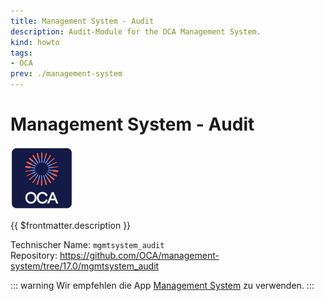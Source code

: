 ```yaml
---
title: Management System - Audit
description: Audit-Module for the OCA Management System.
kind: howto
tags:
- OCA
prev: ./management-system
---
```

# Management System - Audit
![icon_oca_app](attachments/icon_oca_app.png)

{{ $frontmatter.description }}

Technischer Name: `mgmtsystem_audit`\
Repository: <https://github.com/OCA/management-system/tree/17.0/mgmtsystem_audit>

::: warning
 Wir empfehlen die App [Management System](Management%20System.md) zu verwenden.
:::